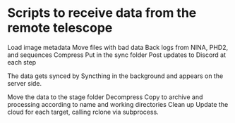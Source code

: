 # Scripts to receive data from the remote telescope
Load image metadata
Move files with bad data
Back logs from NINA, PHD2, and sequences
Compress
Put in the sync folder
Post updates to Discord at each step

The data gets synced by Syncthing in the background and appears on the server side.

Move the data to the stage folder
Decompress
Copy to archive and processing according to name and working directories
Clean up
Update the cloud for each target, calling rclone via subprocess.
